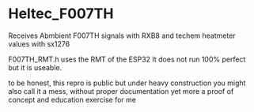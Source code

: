 ﻿# Heltec_F007TH
 
 Receives Abmbient F007TH signals with RXB8
 and techem heatmeter values with sx1276
 
 F007TH_RMT.h uses the RMT of the ESP32 It does not run 100% perfect
but it is useable.
 
to be honest, this repro is public but under heavy construction
you might also call it a mess, without proper documentation yet
more a proof of concept and education exercise for me

